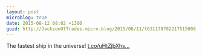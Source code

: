 ```yaml
---
layout: post
microblog: true
date: 2015-08-12 08:02 +1300
guid: http://JacksonOfTrades.micro.blog/2015/08/11/t631178782217515008.html
---
```

The fastest ship in the universe! [t.co/uHtZjbXhs...](http://t.co/uHtZjbXhsp)
